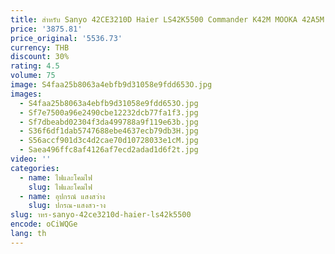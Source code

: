 ```yaml
---
title: สําหรับ Sanyo 42CE3210D Haier LS42K5500 Commander K42M MOOKA 42A5M LED42D15-01(A)85 ซม.3V 15LED 100% ใหม่ LED Backlight Strip
price: '3875.81'
price_original: '5536.73'
currency: THB
discount: 30%
rating: 4.5
volume: 75
image: S4faa25b8063a4ebfb9d31058e9fdd653O.jpg
images:
  - S4faa25b8063a4ebfb9d31058e9fdd653O.jpg
  - Sf7e7500a96e2490cbe12232dcb77fa1f3.jpg
  - Sf7dbeabd02304f3da499788a9f119e63b.jpg
  - S36f6df1dab5747688ebe4637ecb79db3H.jpg
  - S56accf901d3c4d2cae70d10728033e1cM.jpg
  - Saea496ffc8af4126af7ecd2adad1d6f2t.jpg
video: ''
categories:
  - name: ไฟและโคมไฟ
    slug: ไฟและโคมไฟ
  - name: อุปกรณ์ แสงสว่าง
    slug: ปกรณ-แสงสว-าง
slug: าหร-sanyo-42ce3210d-haier-ls42k5500
encode: oCiWQGe
lang: th
---
```

  